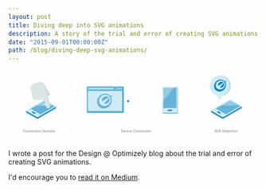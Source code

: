 ```yaml
---
layout: post
title: Diving deep into SVG animations
description: A story of the trial and error of creating SVG animations.
date: "2015-09-01T00:00:00Z"
path: /blog/diving-deep-svg-animations/
---
```


![Screenshot of a Pipe Dream Twitter card](./animated-svg.gif)

I wrote a post for the Design @ Optimizely blog about the trial and error of creating SVG animations.

I'd encourage you to [read it on Medium](https://medium.com/design-optimizely/diving-deep-into-svg-animations-1e8c1b759b85).
